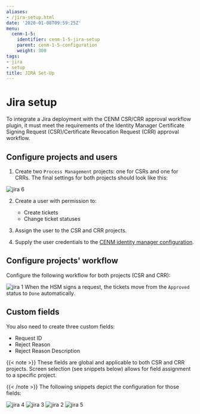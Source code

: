 ```yaml
---
aliases:
- /jira-setup.html
date: '2020-01-08T09:59:25Z'
menu:
  cenm-1-5:
    identifier: cenm-1-5-jira-setup
    parent: cenm-1-5-configuration
    weight: 300
tags:
- jira
- setup
title: JIRA Set-Up
---
```



# Jira setup

To integrate a Jira deployment with the CENM CSR/CRR approval workflow plugin, it must meet the requirements of the Identity Manager Certificate Signing Request (CSR)/Certificate Revocation Request (CRR) approval workflow.

## Configure projects and users

1. Create two `Process Management` projects: one for CSRs and one for CRRs. The final settings for both projects should look like this:

![jira 6](/en/images/jira-6.png "jira 6")

2. Create a user with permission to:
    * Create tickets
    * Change ticket statuses


3. Assign the user to the CSR and CRR projects.

4. Supply the user credentials to the [CENM identity manager configuration](identity-manager.html#jira-workflow).

## Configure projects' workflow

Configure the following workflow for both projects (CSR and CRR):

![jira 1](/en/images/jira-1.png "jira 1")
When the HSM signs a request, the tickets move from the `Approved` status to `Done` automatically.


## Custom fields

You also need to create three custom fields:

* Request ID
* Reject Reason
* Reject Reason Description


{{< note >}}
These fields are global and applicable to both CSR and CRR projects. Screen selection (see snippets below) allows
for field assignment to a specific project.

{{< /note >}}
The following snippets depict the configuration for those fields:

![jira 4](/en/images/jira-4.png "jira 4")
![jira 3](/en/images/jira-3.png "jira 3")
![jira 2](/en/images/jira-2.png "jira 2")
![jira 5](/en/images/jira-5.png "jira 5")
